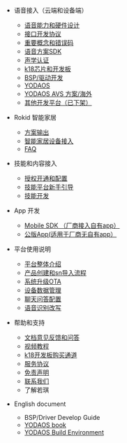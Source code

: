 * 语音接入（云端和设备端）
  * [语音能力和硬件设计](2-RokidDocument/2-EnableVoice/rokid-hardware-design-guide.md)
  * [接口开发协议](3-ApiReference/openvoice-api.md)
  * [重要概念和错误码](5-enableVoice/rokid-vsvy-sdk-docs/important-concept.md)
  * [语音方案SDK](5-enableVoice/rokid-vsvy-sdk-docs/introduction.md)
  * [声学认证](https://developer-forum.rokid.com/t/topic/2837)
  * [k18芯片和开发板](rokidos-linux-docs/Dev_3.31/13_ROKID_AI_Dev_Board_HW_UserGuide_v3.31.md)
  * [BSP/驱动开发](7-bspguide/gai_shu/mu_de.md)
  * [YODAOS](5-enableVoice/rokid-vsvy-sdk-docs/yodaosSystem/system-service.md) 
  * [YODAOS AVS 方案/海外](5-enableVoice/rokid-vsvy-sdk-docs/yodaosSystem/yodaosavs/1方案简介.md)
  * [其他开发平台（已下架）](rokidos-linux-docs/README.md)

* Rokid 智能家居
  * [方案输出](smarthome/README.md)
  * [智能家居设备接入](rokid-homebase-docs/README.md)	
  * [FAQ](rokid-homebase-docs/faq.md)

* 技能和内容接入
  * [授权开通和配置](5-enableVoice/rokid-vsvy-sdk-docs/rookie-guide/skillstore.md)
  * [技能平台新手引导](2-RokidDocument/1-SkillsKit/platform-introduction.md)
  * [技能开发](2-RokidDocument/1-SkillsKit/important-concept/cloud-app-development-protocol_cn.md) 

* App 开发
    *  [Mobile SDK （厂商接入自有app）](5-enableVoice/rokid-vsvy-sdk-docs/mobliesdk/SDK.md)
    *  [公版App(适用于厂商无自有app）](8-app/alliance/web/gongban.md)
    
* 平台使用说明
  * [平台整体介绍](README.md) 
  * [产品创建和sn导入流程](5-enableVoice/rokid-vsvy-sdk-docs/rookie-guide/rookie-guide-end.md)
  * [系统升级OTA](5-enableVoice/rokid-vsvy-sdk-docs/rookie-guide/ota.md) 
  * [设备数据管理](5-enableVoice/rokid-vsvy-sdk-docs/rookie-guide/data.md)
  * [聊天问答配置](5-enableVoice/rokid-vsvy-sdk-docs/rookie-guide/chat.md)
  * [语音识别改写](5-enableVoice/rokid-vsvy-sdk-docs/rookie-guide/query.md)
  
* 帮助和支持
  * [文档意见反馈和问答](https://developer-forum.rokid.com/c/53-category)
  * [视频教程](9-video/summary.md)
  * [k18开发板购买通道](https://detail.youzan.com/show/goods?alias=2g1gpqlb5vr8c&)    
  * [服务协议](4-TermsAndAgreements/community-service-agreement.md)
  * [免责声明](4-TermsAndAgreements/community-disclaimer.md)
  * [联系我们](contact-us.md) 
  * 了解若琪
  
* English document 
  * BSP/Driver Develop Guide
  * [YODAOS book](https://yodaos-project.github.io/yoda-book/en-us/)
  * [YODAOS Build Environment](5-enableVoice/rokid-vsvy-sdk-docs/yodaosSystem/general/YodaOS_Build_Environment.md)
